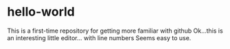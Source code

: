 # hello-world
This is a first-time repository for getting more familiar with github
Ok...this is an interesting little editor...
with line numbers
Seems easy to use.  
